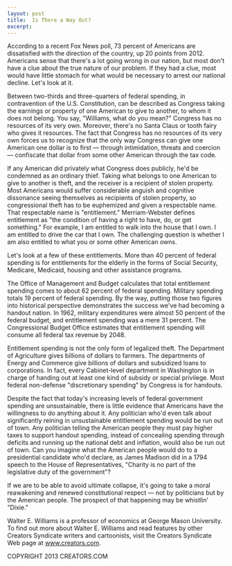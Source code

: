 ```yaml
---
layout: post
title:  Is There a Way Out?
excerpt:
---
```


According to a recent Fox News poll, 73 percent of Americans are dissatisfied with the direction of the country, up 20 points from 2012. Americans sense that there's a lot going wrong in our nation, but most don't have a clue about the true nature of our problem. If they had a clue, most would have little stomach for what would be necessary to arrest our national decline. Let's look at it.

Between two-thirds and three-quarters of federal spending, in contravention of the U.S. Constitution, can be described as Congress taking the earnings or property of one American to give to another, to whom it does not belong. You say, "Williams, what do you mean?" Congress has no resources of its very own. Moreover, there's no Santa Claus or tooth fairy who gives it resources. The fact that Congress has no resources of its very own forces us to recognize that the only way Congress can give one American one dollar is to first — through intimidation, threats and coercion — confiscate that dollar from some other American through the tax code.

If any American did privately what Congress does publicly, he'd be condemned as an ordinary thief. Taking what belongs to one American to give to another is theft, and the receiver is a recipient of stolen property. Most Americans would suffer considerable anguish and cognitive dissonance seeing themselves as recipients of stolen property, so congressional theft has to be euphemized and given a respectable name. That respectable name is "entitlement." Merriam-Webster defines entitlement as "the condition of having a right to have, do, or get something." For example, I am entitled to walk into the house that I own. I am entitled to drive the car that I own. The challenging question is whether I am also entitled to what you or some other American owns.

Let's look at a few of these entitlements. More than 40 percent of federal spending is for entitlements for the elderly in the forms of Social Security, Medicare, Medicaid, housing and other assistance programs.

 The Office of Management and Budget calculates that total entitlement spending comes to about 62 percent of federal spending. Military spending totals 19 percent of federal spending. By the way, putting those two figures into historical perspective demonstrates the success we've had becoming a handout nation. In 1962, military expenditures were almost 50 percent of the federal budget, and entitlement spending was a mere 31 percent. The Congressional Budget Office estimates that entitlement spending will consume all federal tax revenue by 2048.

Entitlement spending is not the only form of legalized theft. The Department of Agriculture gives billions of dollars to farmers. The departments of Energy and Commerce give billions of dollars and subsidized loans to corporations. In fact, every Cabinet-level department in Washington is in charge of handing out at least one kind of subsidy or special privilege. Most federal non-defense "discretionary spending" by Congress is for handouts.

Despite the fact that today's increasing levels of federal government spending are unsustainable, there is little evidence that Americans have the willingness to do anything about it. Any politician who'd even talk about significantly reining in unsustainable entitlement spending would be run out of town. Any politician telling the American people they must pay higher taxes to support handout spending, instead of concealing spending through deficits and running up the national debt and inflation, would also be run out of town. Can you imagine what the American people would do to a presidential candidate who'd declare, as James Madison did in a 1794 speech to the House of Representatives, "Charity is no part of the legislative duty of the government"?

If we are to be able to avoid ultimate collapse, it's going to take a moral reawakening and renewed constitutional respect — not by politicians but by the American people. The prospect of that happening may be whistlin' "Dixie."

Walter E. Williams is a professor of economics at George Mason University. To find out more about Walter E. Williams and read features by other Creators Syndicate writers and cartoonists, visit the Creators Syndicate Web page at www.creators.com.

COPYRIGHT 2013 CREATORS.COM
